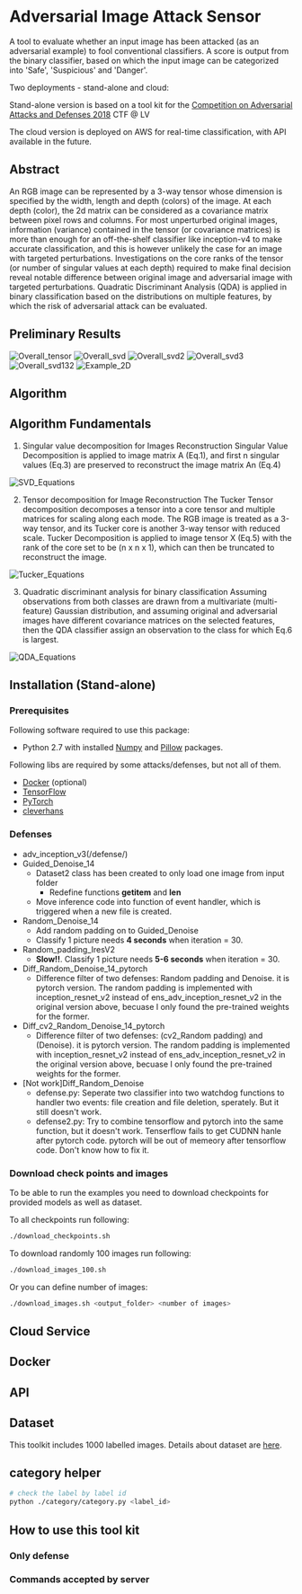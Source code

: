 # Adversarial Image Attack Sensor

A tool to evaluate whether an input image has been attacked (as an adversarial example) to fool conventional classifiers.
A score is output from the binary classifier, based on which the input image can be categorized into 'Safe', 'Suspicious' and 'Danger'.

Two deployments - stand-alone and cloud:

Stand-alone version is based on a tool kit for the
[Competition on Adversarial Attacks and Defenses 2018](http://caad.geekpwn.org/) CTF @ LV

The cloud version is deployed on AWS for real-time classification, with API available in the future.

## Abstract
An RGB image can be represented by a 3-way tensor whose dimension is specified by the width, length and depth (colors) of the image. At each depth (color), the 2d matrix can be considered as a covariance matrix between pixel rows and columns. For most unperturbed original images, information (variance) contained in the tensor (or covariance matrices) is more than enough for an off-the-shelf classifier like inception-v4 to make accurate classification, and this is however unlikely the case for an image with targeted perturbations. Investigations on the core ranks of the tensor (or number of singular values at each depth) required to make final decision reveal notable difference between original image and adversarial image with targeted perturbations. Quadratic Discriminant Analysis (QDA) is applied in binary classification based on the distributions on multiple features, by which the risk of adversarial attack can be evaluated.

## Preliminary Results
![Overall_tensor](/images/hist_overall_tensor.png)
![Overall_svd](/images/hist_overall_svd.png)
![Overall_svd2](/images/hist_overall_svd2.png)
![Overall_svd3](/images/hist_overall_svd3.png)
![Overall_svd132](/images/hist_overall_svd132.png)
![Example_2D](/images/Example_2D_Distribution.png)

## Algorithm

## Algorithm Fundamentals
1. Singular value decomposition for Images Reconstruction
Singular Value Decomposition is applied to image matrix A (Eq.1), and first n singular values (Eq.3) are preserved to reconstruct the image matrix An (Eq.4)

![SVD_Equations](/images/SVD_Equations.gif)

2. Tensor decomposition for Image Reconstruction
The Tucker Tensor decomposition decomposes a tensor into a core tensor and multiple matrices for scaling along each mode.
The RGB image is treated as a 3-way tensor, and its Tucker core is another 3-way tensor with reduced scale. Tucker Decomposition is applied to image tensor X (Eq.5) with the rank of the core set to be (n x n x 1), which can then be truncated to reconstruct the image.

![Tucker_Equations](/images/Tucker_Equations.gif)

3. Quadratic discriminant analysis for binary classification
Assuming observations from both classes are drawn from a multivariate (multi-feature) Gaussian distribution, and assuming original and adversarial images have different covariance matrices on the selected features, then the QDA classifier assign an observation to the class for which Eq.6 is largest.

![QDA_Equations](/images/QDA_Equation.gif)

## Installation (Stand-alone)

### Prerequisites

Following software required to use this package:

* Python 2.7 with installed [Numpy](http://www.numpy.org/)
  and [Pillow](https://python-pillow.org/) packages.

Following libs are required by some attacks/defenses, but not all of them.
* [Docker](https://www.docker.com/) (optional)
* [TensorFlow](https://www.tensorflow.org/)
* [PyTorch](https://pytorch.org/)
* [cleverhans](https://github.com/tensorflow/cleverhans)

### Defenses
* adv_inception_v3(/defense/)
* Guided_Denoise_14
  * Dataset2 class has been created to only load one image from input folder
    * Redefine functions __getitem__ and __len__
  * Move inference code into function of event handler, which is triggered when a new file is created.
* Random_Denoise_14
  * Add random padding on to Guided_Denoise
  * Classify 1 picture needs **4 seconds** when iteration = 30.
* Random_padding_IresV2
  * **Slow!!**. Classify 1 picture needs **5-6 seconds** when iteration = 30.
* Diff_Random_Denoise_14_pytorch
  * Difference filter of two defenses: Random padding and Denoise. it is pytorch version. The random padding is implemented with inception_resnet_v2 instead of ens_adv_inception_resnet_v2 in the original version above, becuase I only found the pre-trained weights for the former.
* Diff_cv2_Random_Denoise_14_pytorch
  * Difference filter of two defenses: (cv2_Random padding) and (Denoise). it is pytorch version. The random padding is implemented with inception_resnet_v2 instead of ens_adv_inception_resnet_v2 in the original version above, becuase I only found the pre-trained weights for the former.
* [Not work]Diff_Random_Denoise
  * defense.py: Seperate two classifier into two watchdog functions to handler two events: file creation and file deletion, sperately. But it still doesn't work.
  * defense2.py: Try to combine tensorflow and pytorch into the same function, but it doesn't work. Tenserflow fails to get CUDNN hanle after pytorch code.
  pytorch will be out of memeory after tensorflow code.
  Don't know how to fix it.

### Download check points and images

To be able to run the examples you need to download checkpoints for provided models
as well as dataset.

To all checkpoints run following:

```bash
./download_checkpoints.sh
```
To download randomly 100 images run following:

```bash
./download_images_100.sh
```
Or you can define number of images:

```bash
./download_images.sh <output_folder> <number of images>
```

## Cloud Service

## Docker

## API

## Dataset

This toolkit includes 1000 labelled images.
Details about dataset are [here](./dataset/README.md).

## category helper
```bash
# check the label by label id
python ./category/category.py <label_id>
```

## How to use this tool kit
### Only defense


### Commands accepted by server
